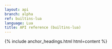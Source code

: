 ```yaml
---
layout: api
branch: alpha
ref: builtins-lua
language: Lua
title: API reference (builtins-lua)
---
```

{% include anchor_headings.html html=content %}